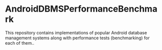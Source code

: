 # AndroidDBMSPerformanceBenchmark
This repository contains implementations of popular Android database management systems along with performance tests (benchmarking) for each of them..

